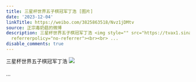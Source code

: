 ```yaml
---
title: 三星杯世界五子棋冠军丁浩 [图片]
date: '2023-12-04'
linkTitle: https://weibo.com/3825863518/Nvz1jDMtv
source: 正宗毒奶菇的微博
description: 三星杯世界五子棋冠军丁浩 <img style="" src="https://tvax1.sinaimg.cn/large/e40a0b5egy1hkhq54aw4nj20mx0mwqjs.jpg"
  referrerpolicy="no-referrer"><br><br> ...
disable_comments: true
---
```

三星杯世界五子棋冠军丁浩 <img style="" src="https://tvax1.sinaimg.cn/large/e40a0b5egy1hkhq54aw4nj20mx0mwqjs.jpg" referrerpolicy="no-referrer"><br><br> ...